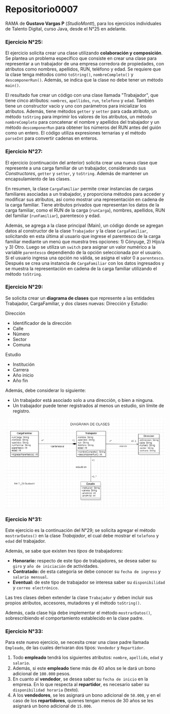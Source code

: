 # Repositorio0007

RAMA de **Gustavo Vargas P** (_StudioMontt_), para los ejercicios
individuales de Talento Digital, curso Java, desde el N°25 en adelante.

### Ejercicio N°25:

El ejercicio solicita crear una clase utilizando **colaboración y composición**. Se plantea un problema específico que
consiste en crear una clase para representar a un trabajador de una empresa corredora de propiedades, con atributos como
nombres, apellidos, RUN, teléfono y edad. Se requiere que la clase tenga métodos como `toString()`, `nombreCompleto()` y
`descomponerRun()`. Además, se indica que la clase no debe tener un método `main()`.

El resultado fue crear un código con una clase llamada "Trabajador", que tiene cinco atributos: `nombres`, `apellidos`,
`run`, `telefono` y `edad`. También tiene un constructor vacío y uno con parámetros para inicializar los atributos.
Además, tiene métodos `getter` y `setter` para cada atributo, un método `toString` para imprimir los valores de los
atributos, un método `nombreCompleto` para concatenar el nombre y apellidos del trabajador y un método `descomponerRun`
para obtener los números del RUN antes del guión como un entero. El código utiliza expresiones ternarias y el método
`parseInt` para convertir cadenas en enteros.

### Ejercicio N°27:

El ejercicio (continuación del anterior) solicita crear una nueva clase que represente a una carga familiar de un
trabajador, considerando sus _Constructores_, `getter` y `setter`, y `toString`. Además de mantener un encapsulamiento
de las clases.

En resumen, la clase `CargaFamiliar` permite crear instancias de cargas familiares asociadas a un trabajador, y
proporciona métodos para acceder y modificar sus atributos, así como mostrar una representación en cadena de la carga
familiar. Tiene atributos privados que representan los datos de la carga familiar, como el RUN de la carga (`runCarga`),
nombres, apellidos, RUN del familiar (`runFamiliar`), parentesco y edad.

Además, se agrega a la clase principal (Main), un código donde se agregan datos al constructor de la clase `Trabajador` 
y la clase `CargaFamiliar`, solicitando en esta última al usuario que ingrese el parentesco de la carga familiar 
mediante un menú que muestra tres opciones: 1) Cónyuge, 2) Hijo/a y 3) Otro. Luego se utiliza un `switch` para asignar 
un valor numérico a la variable `parentesco` dependiendo de la opción seleccionada por el usuario. Si el usuario ingresa
una opción no válida, se asigna el valor 0 a `parentesco`. Después se crea una instancia de `CargaFamiliar` con los 
datos ingresados y se muestra la representación en cadena de la carga familiar utilizando el método `toString`.


### Ejercicio N°29:

Se solicita crear un **diagrama de clases** que represente a las entidades Trabajador, CargaFamiliar, y dos clases 
nuevas: Dirección y Estudio:

Dirección
- Identificador de la dirección
- Calle
- Número
- Sector
- Comuna

Estudio
- Institución
- Carrera
- Año inicio
- Año fin

Además, debe considerar lo siguiente:
- Un trabajador está asociado solo a una dirección, o bien a ninguna.
- Un trabajador puede tener registrados al menos un estudio, sin límite de registro.

![Diagrama de Clases](/src/TI-29-GustavoV.png)


### Ejercicio N°31:

Este ejercicio es la continuación del N°29; se solicita agregar el método `mostrarDatos()` en la clase _Trabajador_, el 
cual debe mostrar el `telefono` y `edad` del trabajador.

Además, se sabe que existen _tres tipos_ de trabajadores:
- **Honorario:** respecto de este tipo de trabajadores, se desea saber su `giro` y `año de iniciación` de actividades.
- **Contratado:** de esta categoría se debe conocer su `fecha de ingreso` y `salario mensual`.
- **Eventual:** de este tipo de trabajador se interesa saber su `disponibilidad` y `correo electrónico`.

Las tres clases deben extender la clase `Trabajador` y deben incluir sus propios atributos, accesores, mutadores y el 
método `toString()`.

Además, cada clase hija debe implementar el método `mostrarDatos()`, sobrescribiendo el comportamiento establecido en 
la clase padre.


### Ejercicio N°33:

Para este nuevo ejercicio, se necesita crear una clase padre llamada `Empleado`, de las cuales derivaran dos tipos:
`Vendedor` y `Repartidor`.

1. Todo **empleado** tendrá los siguientes atributos: `nombre`, `apellido`, `edad` y `salario`.
1. Además, si este **empleado** tiene más de 40 años se le dará un bono adicional de `100.000` pesos.
1. En cuanto al **vendedor**, se desea saber su `fecha de inicio` en la empresa. En lo que respecta al **repartidor**, 
es necesario saber su `disponibilidad horaria` (texto).
1. A los **vendedores**, se les asignará un bono adicional de `50.000`, y en el caso de los **repartidores**, quienes 
tengan menos de 30 años se les asignará un bono adicional de `15.000`.
